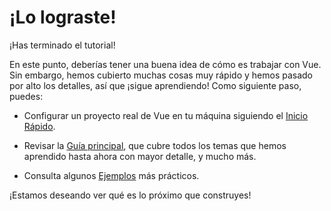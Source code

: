 # ¡Lo lograste!

¡Has terminado el tutorial!

En este punto, deberías tener una buena idea de cómo es trabajar con Vue. Sin embargo, hemos cubierto muchas cosas muy rápido y hemos pasado por alto los detalles, así que ¡sigue aprendiendo! Como siguiente paso, puedes:

- Configurar un proyecto real de Vue en tu máquina siguiendo el [Inicio Rápido](/guide/quick-start.html).

- Revisar la [Guía principal](/guide/essentials/application.html), que cubre todos los temas que hemos aprendido hasta ahora con mayor detalle, y mucho más.

- Consulta algunos [Ejemplos](/examples/) más prácticos.

¡Estamos deseando ver qué es lo próximo que construyes!
